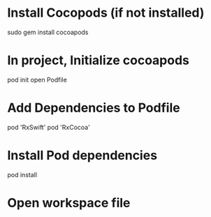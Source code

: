 
# Install Cocopods (if not installed)
sudo gem install cocoapods

# In project, Initialize cocoapods
pod init
open Podfile

# Add Dependencies to Podfile
pod 'RxSwift'
pod 'RxCocoa'

# Install Pod dependencies
pod install

# Open workspace file